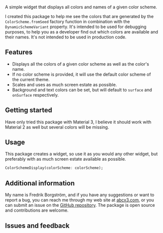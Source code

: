 <!--
This README describes the package. If you publish this package to pub.dev,
this README's contents appear on the landing page for your package.

For information about how to write a good package README, see the guide for
[writing package pages](https://dart.dev/tools/pub/writing-package-pages).

For general information about developing packages, see the Dart guide for
[creating packages](https://dart.dev/guides/libraries/create-packages)
and the Flutter guide for
[developing packages and plugins](https://flutter.dev/to/develop-packages).
-->

A simple widget that displays all colors and names of a given color scheme.

I created this package to help me see the colors that are generated by the `ColorScheme.fromSeed` factory function
in combination with the `DynamicSchemeVariant` property.
It's intended to be used for debugging purposes, to help you as a developer find out which colors are
available and their names. It's not intended to be used in production code.

## Features

* Displays all the colors of a given color scheme as well as the color's name.
* If no color scheme is provided, it will use the default color scheme of the current theme.
* Scales and uses as much screen estate as possible.
* Background and text colors can be set, but will default to `surface` and `onSurface` respectively.

## Getting started

Have only tried this package with Material 3, I believe it should work with Material 2 as well but
several colors will be missing.

## Usage

This package creates a widget, so use it as you would any other widget, but preferably with as much
screen estate available as possible.

```dart
ColorSchemeDisplay(colorScheme: colorScheme);
```

## Additional information

My name is Fredrik Borgström, and if you have any suggestions or want to report a bug, you can reach
me through my web site at [abcx3.com](https://abcx3.com), or you can submit an issue on the 
[GitHub repository](https://github.com/FredrikBorgstrom/color_scheme_display).
The package is open source and contributions are welcome.

## Issues and feedback
